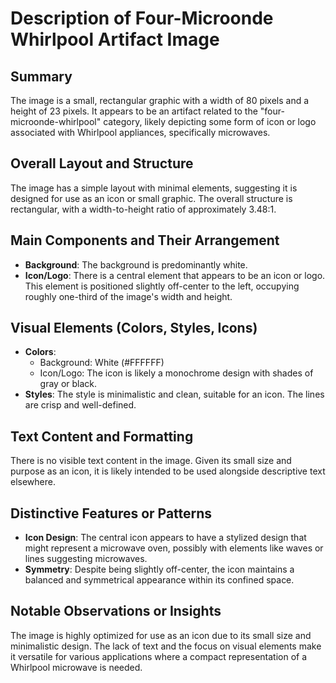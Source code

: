 # Description of Four-Microonde Whirlpool Artifact Image

## Summary
The image is a small, rectangular graphic with a width of 80 pixels and a height of 23 pixels. It appears to be an artifact related to the "four-microonde-whirlpool" category, likely depicting some form of icon or logo associated with Whirlpool appliances, specifically microwaves.

## Overall Layout and Structure
The image has a simple layout with minimal elements, suggesting it is designed for use as an icon or small graphic. The overall structure is rectangular, with a width-to-height ratio of approximately 3.48:1.

## Main Components and Their Arrangement
- **Background**: The background is predominantly white.
- **Icon/Logo**: There is a central element that appears to be an icon or logo. This element is positioned slightly off-center to the left, occupying roughly one-third of the image's width and height.

## Visual Elements (Colors, Styles, Icons)
- **Colors**:
  - Background: White (#FFFFFF)
  - Icon/Logo: The icon is likely a monochrome design with shades of gray or black.
- **Styles**: The style is minimalistic and clean, suitable for an icon. The lines are crisp and well-defined.

## Text Content and Formatting
There is no visible text content in the image. Given its small size and purpose as an icon, it is likely intended to be used alongside descriptive text elsewhere.

## Distinctive Features or Patterns
- **Icon Design**: The central icon appears to have a stylized design that might represent a microwave oven, possibly with elements like waves or lines suggesting microwaves.
- **Symmetry**: Despite being slightly off-center, the icon maintains a balanced and symmetrical appearance within its confined space.

## Notable Observations or Insights
The image is highly optimized for use as an icon due to its small size and minimalistic design. The lack of text and the focus on visual elements make it versatile for various applications where a compact representation of a Whirlpool microwave is needed.